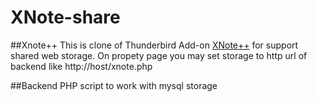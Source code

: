 # XNote-share


##Xnote++
This is clone of Thunderbird Add-on [XNote++](https://addons.mozilla.org/en-us/thunderbird/addon/xnotepp/) for support shared web storage.
On propety page you may set storage to http url of backend like http://host/xnote.php

##Backend
PHP script to work with mysql storage
